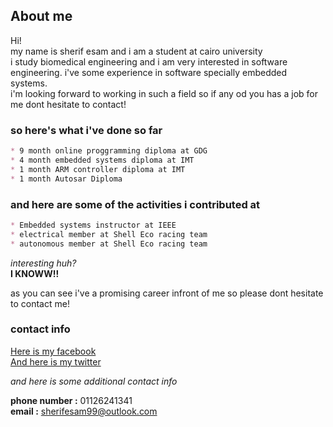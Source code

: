##  

## About me
Hi!  
my name is sherif esam and i am a student at cairo university  
i study biomedical engineering and i am very interested in software engineering.
i've some experience in software specially embedded systems.  
i'm looking forward to working in such a field so if any od you has a job for me dont hesitate to contact!


### so here's what i've done so far

```markdown
* 9 month online proggramming diploma at GDG
* 4 month embedded systems diploma at IMT
* 1 month ARM controller diploma at IMT 
* 1 month Autosar Diploma 
```
### and here are some of the activities i contributed at

```markdown
* Embedded systems instructor at IEEE
* electrical member at Shell Eco racing team
* autonomous member at Shell Eco racing team
```
*interesting huh?*  
**I KNOWW!!**

as you can see i've a promising career infront of me so please dont hesitate to contact me!

### contact info 

[Here is my facebook](https://www.facebook.com/sherif.esam.5)  
[And here is my twitter](https://twitter.com/SherifEsam211)

_and here is some additional contact info_

**phone number :**  01126241341  
**email :**  sherifesam99@outlook.com


